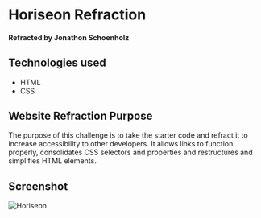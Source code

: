 # Horiseon Refraction

#### Refracted by Jonathon Schoenholz

## Technologies used

* HTML
* CSS

## Website Refraction Purpose

The purpose of this challenge is to take the starter code and refract it to increase accessibility to other developers. It allows links to function properly, consolidates CSS selectors and properties and restructures and simplifies HTML elements.


## Screenshot
![Horiseon](https://user-images.githubusercontent.com/92822589/140654725-9e4ae645-23b7-4cac-a797-50f0e4f2475e.png)

